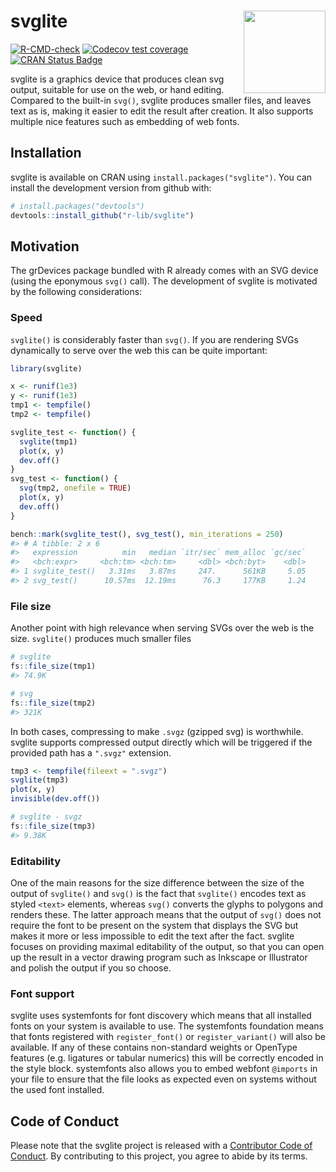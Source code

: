 
<!-- README.md is generated from README.Rmd. Please edit that file -->

# svglite <a href='https://svglite.r-lib.org'><img src="man/figures/logo.png" align="right" height="131.5"/></a>

<!-- badges: start -->

[![R-CMD-check](https://github.com/r-lib/svglite/workflows/R-CMD-check/badge.svg)](https://github.com/r-lib/svglite/actions)
[![Codecov test
coverage](https://codecov.io/gh/r-lib/svglite/branch/master/graph/badge.svg)](https://app.codecov.io/gh/r-lib/svglite?branch=master)
[![CRAN Status
Badge](http://www.r-pkg.org/badges/version/svglite)](https://cran.r-project.org/package=svglite)

<!-- badges: end -->

svglite is a graphics device that produces clean svg output, suitable
for use on the web, or hand editing. Compared to the built-in `svg()`,
svglite produces smaller files, and leaves text as is, making it easier
to edit the result after creation. It also supports multiple nice
features such as embedding of web fonts.

## Installation

svglite is available on CRAN using `install.packages("svglite")`. You
can install the development version from github with:

``` r
# install.packages("devtools")
devtools::install_github("r-lib/svglite")
```

## Motivation

The grDevices package bundled with R already comes with an SVG device
(using the eponymous `svg()` call). The development of svglite is
motivated by the following considerations:

### Speed

`svglite()` is considerably faster than `svg()`. If you are rendering
SVGs dynamically to serve over the web this can be quite important:

``` r
library(svglite)

x <- runif(1e3)
y <- runif(1e3)
tmp1 <- tempfile()
tmp2 <- tempfile()

svglite_test <- function() {
  svglite(tmp1)
  plot(x, y)
  dev.off()
}
svg_test <- function() {
  svg(tmp2, onefile = TRUE)
  plot(x, y)
  dev.off()
}

bench::mark(svglite_test(), svg_test(), min_iterations = 250)
#> # A tibble: 2 x 6
#>   expression          min   median `itr/sec` mem_alloc `gc/sec`
#>   <bch:expr>     <bch:tm> <bch:tm>     <dbl> <bch:byt>    <dbl>
#> 1 svglite_test()   3.31ms   3.87ms     247.      561KB     5.05
#> 2 svg_test()      10.57ms  12.19ms      76.3     177KB     1.24
```

### File size

Another point with high relevance when serving SVGs over the web is the
size. `svglite()` produces much smaller files

``` r
# svglite
fs::file_size(tmp1)
#> 74.9K

# svg
fs::file_size(tmp2)
#> 321K
```

In both cases, compressing to make `.svgz` (gzipped svg) is worthwhile.
svglite supports compressed output directly which will be triggered if
the provided path has a `".svgz"` extension.

``` r
tmp3 <- tempfile(fileext = ".svgz")
svglite(tmp3)
plot(x, y)
invisible(dev.off())

# svglite - svgz
fs::file_size(tmp3)
#> 9.38K
```

### Editability

One of the main reasons for the size difference between the size of the
output of `svglite()` and `svg()` is the fact that `svglite()` encodes
text as styled `<text>` elements, whereas `svg()` converts the glyphs to
polygons and renders these. The latter approach means that the output of
`svg()` does not require the font to be present on the system that
displays the SVG but makes it more or less impossible to edit the text
after the fact. svglite focuses on providing maximal editability of the
output, so that you can open up the result in a vector drawing program
such as Inkscape or Illustrator and polish the output if you so choose.

### Font support

svglite uses systemfonts for font discovery which means that all
installed fonts on your system is available to use. The systemfonts
foundation means that fonts registered with `register_font()` or
`register_variant()` will also be available. If any of these contains
non-standard weights or OpenType features (e.g. ligatures or tabular
numerics) this will be correctly encoded in the style block. systemfonts
also allows you to embed webfont `@imports` in your file to ensure that
the file looks as expected even on systems without the used font
installed.

## Code of Conduct

Please note that the svglite project is released with a [Contributor
Code of Conduct](https://svglite.r-lib.org/CODE_OF_CONDUCT.html). By
contributing to this project, you agree to abide by its terms.
